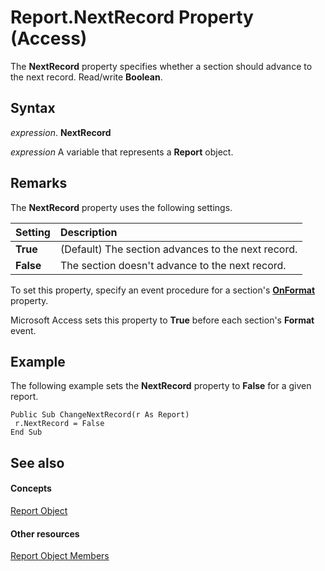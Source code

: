 
# Report.NextRecord Property (Access)

The  **NextRecord** property specifies whether a section should advance to the next record. Read/write **Boolean**.


## Syntax

 _expression_. **NextRecord**

 _expression_ A variable that represents a **Report** object.


## Remarks

The  **NextRecord** property uses the following settings.



|**Setting**|**Description**|
|:-----|:-----|
|**True**|(Default) The section advances to the next record.|
|**False**|The section doesn't advance to the next record.|
To set this property, specify an event procedure for a section's  **[OnFormat](061652a9-0253-8dc2-a8c0-02daa40d132d.md)** property.

Microsoft Access sets this property to  **True** before each section's **Format** event.


## Example

The following example sets the  **NextRecord** property to **False** for a given report.


```
Public Sub ChangeNextRecord(r As Report) 
 r.NextRecord = False 
End Sub
```


## See also


#### Concepts


[Report Object](6f77c1b4-a9ce-7caa-204c-fe0755c6f9df.md)
#### Other resources


[Report Object Members](73370a33-1ca0-da4d-9e36-88011bc2b93e.md)